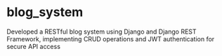# blog_system
Developed a RESTful blog system using Django and Django REST Framework, implementing CRUD operations and
JWT authentication for secure API access
